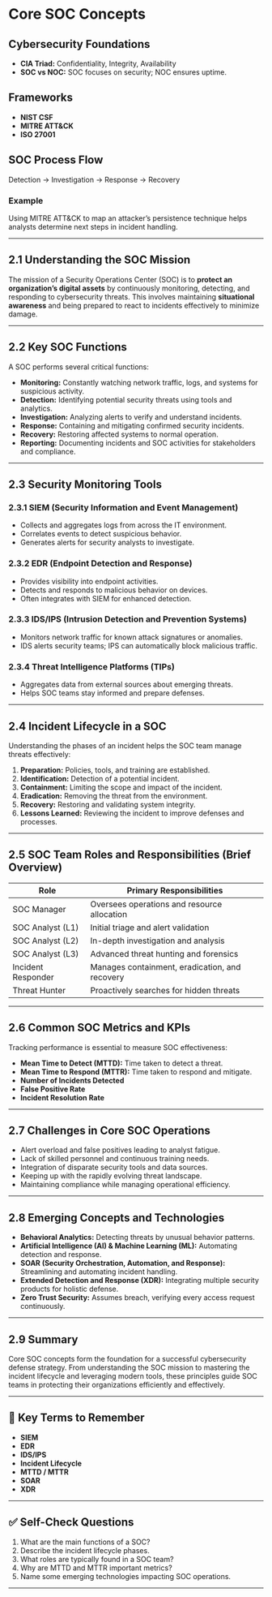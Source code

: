 # Core SOC Concepts

## Cybersecurity Foundations
- **CIA Triad:** Confidentiality, Integrity, Availability
- **SOC vs NOC:** SOC focuses on security; NOC ensures uptime.

## Frameworks
- **NIST CSF**
- **MITRE ATT&CK**
- **ISO 27001**

## SOC Process Flow
Detection → Investigation → Response → Recovery

### Example
Using MITRE ATT&CK to map an attacker’s persistence technique helps analysts determine next steps in incident handling.

---

## 2.1 Understanding the SOC Mission

The mission of a Security Operations Center (SOC) is to **protect an organization’s digital assets** by continuously monitoring, detecting, and responding to cybersecurity threats. This involves maintaining **situational awareness** and being prepared to react to incidents effectively to minimize damage.

---

## 2.2 Key SOC Functions

A SOC performs several critical functions:

- **Monitoring:** Constantly watching network traffic, logs, and systems for suspicious activity.
- **Detection:** Identifying potential security threats using tools and analytics.
- **Investigation:** Analyzing alerts to verify and understand incidents.
- **Response:** Containing and mitigating confirmed security incidents.
- **Recovery:** Restoring affected systems to normal operation.
- **Reporting:** Documenting incidents and SOC activities for stakeholders and compliance.

---

## 2.3 Security Monitoring Tools

### 2.3.1 SIEM (Security Information and Event Management)

- Collects and aggregates logs from across the IT environment.
- Correlates events to detect suspicious behavior.
- Generates alerts for security analysts to investigate.

### 2.3.2 EDR (Endpoint Detection and Response)

- Provides visibility into endpoint activities.
- Detects and responds to malicious behavior on devices.
- Often integrates with SIEM for enhanced detection.

### 2.3.3 IDS/IPS (Intrusion Detection and Prevention Systems)

- Monitors network traffic for known attack signatures or anomalies.
- IDS alerts security teams; IPS can automatically block malicious traffic.

### 2.3.4 Threat Intelligence Platforms (TIPs)

- Aggregates data from external sources about emerging threats.
- Helps SOC teams stay informed and prepare defenses.

---

## 2.4 Incident Lifecycle in a SOC

Understanding the phases of an incident helps the SOC team manage threats effectively:

1. **Preparation:** Policies, tools, and training are established.
2. **Identification:** Detection of a potential incident.
3. **Containment:** Limiting the scope and impact of the incident.
4. **Eradication:** Removing the threat from the environment.
5. **Recovery:** Restoring and validating system integrity.
6. **Lessons Learned:** Reviewing the incident to improve defenses and processes.

---

## 2.5 SOC Team Roles and Responsibilities (Brief Overview)

| Role              | Primary Responsibilities                         |
|-------------------|-------------------------------------------------|
| SOC Manager       | Oversees operations and resource allocation     |
| SOC Analyst (L1)  | Initial triage and alert validation              |
| SOC Analyst (L2)  | In-depth investigation and analysis              |
| SOC Analyst (L3)  | Advanced threat hunting and forensics            |
| Incident Responder| Manages containment, eradication, and recovery  |
| Threat Hunter     | Proactively searches for hidden threats          |

---

## 2.6 Common SOC Metrics and KPIs

Tracking performance is essential to measure SOC effectiveness:

- **Mean Time to Detect (MTTD):** Time taken to detect a threat.
- **Mean Time to Respond (MTTR):** Time taken to respond and mitigate.
- **Number of Incidents Detected**
- **False Positive Rate**
- **Incident Resolution Rate**

---

## 2.7 Challenges in Core SOC Operations

- Alert overload and false positives leading to analyst fatigue.
- Lack of skilled personnel and continuous training needs.
- Integration of disparate security tools and data sources.
- Keeping up with the rapidly evolving threat landscape.
- Maintaining compliance while managing operational efficiency.

---

## 2.8 Emerging Concepts and Technologies

- **Behavioral Analytics:** Detecting threats by unusual behavior patterns.
- **Artificial Intelligence (AI) & Machine Learning (ML):** Automating detection and response.
- **SOAR (Security Orchestration, Automation, and Response):** Streamlining and automating incident handling.
- **Extended Detection and Response (XDR):** Integrating multiple security products for holistic defense.
- **Zero Trust Security:** Assumes breach, verifying every access request continuously.

---

## 2.9 Summary

Core SOC concepts form the foundation for a successful cybersecurity defense strategy. From understanding the SOC mission to mastering the incident lifecycle and leveraging modern tools, these principles guide SOC teams in protecting their organizations efficiently and effectively.

---

## 🧠 Key Terms to Remember

- **SIEM**  
- **EDR**  
- **IDS/IPS**  
- **Incident Lifecycle**  
- **MTTD / MTTR**  
- **SOAR**  
- **XDR**

---

## ✅ Self-Check Questions

1. What are the main functions of a SOC?  
2. Describe the incident lifecycle phases.  
3. What roles are typically found in a SOC team?  
4. Why are MTTD and MTTR important metrics?  
5. Name some emerging technologies impacting SOC operations.  

---
